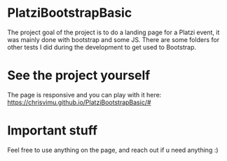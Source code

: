 # PlatziBootstrapBasic

The project goal of the project is to do a landing page for a Platzi event, it was mainly done with bootstrap and some JS. There are some folders for other tests I did during the development to get used to Bootstrap.

# See the project yourself

The page is responsive and you can play with it here: https://chrisvimu.github.io/PlatziBootstrapBasic/#

# Important stuff

Feel free to use anything on the page, and reach out if u need anything :)
